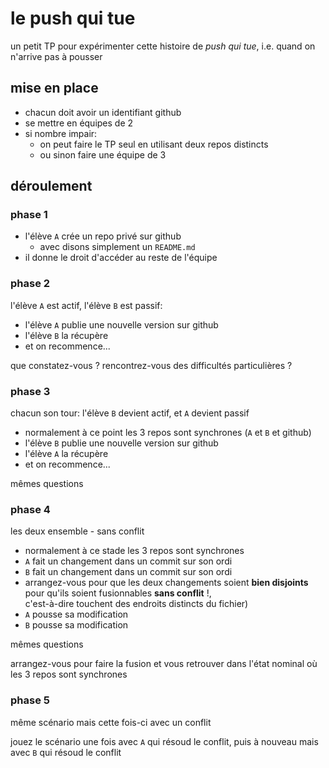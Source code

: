 # le push qui tue

un petit TP pour expérimenter cette histoire de *push qui tue*, i.e. quand on n'arrive pas à pousser

## mise en place

* chacun doit avoir un identifiant github
* se mettre en équipes de 2
* si nombre impair:
  * on peut faire le TP seul en utilisant deux repos distincts
  * ou sinon faire une équipe de 3

## déroulement

### phase 1

* l'élève `A` crée un repo privé sur github
   * avec disons simplement un `README.md`
* il donne le droit d'accéder au reste de l'équipe

### phase 2

l'élève `A` est actif, l'élève `B` est passif:

* l'élève `A` publie une nouvelle version sur github
* l'élève `B` la récupère
* et on recommence...

que constatez-vous ? rencontrez-vous des difficultés particulières ?

### phase 3

chacun son tour: l'élève `B` devient actif, et `A` devient passif

* normalement à ce point les 3 repos sont synchrones (`A` et `B` et github)
* l'élève `B` publie une nouvelle version sur github
* l'élève `A` la récupère
* et on recommence...

mêmes questions

### phase 4

les deux ensemble - sans conflit

* normalement à ce stade les 3 repos sont synchrones
* `A` fait un changement dans un commit sur son ordi
* `B` fait un changement dans un commit sur son ordi  
* arrangez-vous pour que les deux changements soient **bien disjoints** pour qu'ils soient fusionnables **sans conflit** !,  
  c'est-à-dire touchent des endroits distincts du fichier)
* `A` pousse sa modification
* `B` pousse sa modification

mêmes questions

arrangez-vous pour faire la fusion et vous retrouver 
dans l'état nominal où les 3 repos sont synchrones

### phase 5

même scénario mais cette fois-ci avec un conflit

jouez le scénario une fois avec `A` qui résoud le conflit, 
puis à nouveau mais avec `B` qui résoud le conflit
